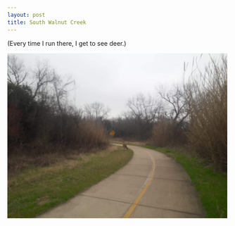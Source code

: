 ```yaml
---
layout: post
title: South Walnut Creek
---
```


(Every time I run there, I get to see deer.)

<img src="/images/walnut.jpg" width="500">